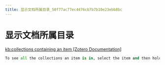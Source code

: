 ```yaml
---
title: 显示文档所属目录_50f77ac77ec4476cb7b7b10e23ebb8bc
---
```


# 显示文档所属目录

[kb:collections containing an item [Zotero Documentation]](https://www.zotero.org/support/kb/collections_containing_an_item)

```python
To see all the collections an item is in, select the item and then hold down the Option key (macOS), Control key (Windows), or Alt key (Linux). This will highlight all collections that contain the selected item.
```